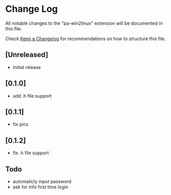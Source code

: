 # Change Log

All notable changes to the "pa-win2linux" extension will be documented in this file.

Check [Keep a Changelog](http://keepachangelog.com/) for recommendations on how to structure this file.

## [Unreleased]

- Initial release

## [0.1.0]

- add .h file support

## [0.1.1]
- fix pics

## [0.1.2]
- fix .h file support

## Todo

- automaticly input password
- ask for info first time login

